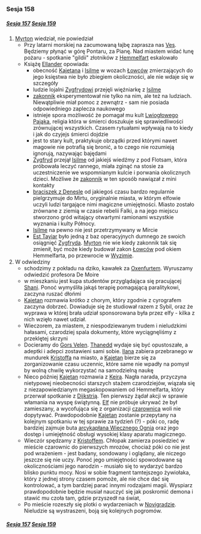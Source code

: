 ### Sesja 158

##### [Sesja 157](#sesja-157) [Sesja 159](#sesja-159)

1. [Myrton](#p_lord_myrton) wiedział, nie powiedział
    - Przy latarni morskiej na zacumowaną łajbę zaprasza nas [Ves](#p_ves). Będziemy płynąć w górę Pontaru, za Pianę. Nad miastem widać łunę pożaru - spotkanie "gildii" złotników z [Hemmelfart](#p_hemmelfart) eskalowało
    - Książę [Ellander](#l_ellander) opowiada:
        - obecność [Kajetana](#g_kajetan) i [Isilme](#p_isilme) w wozach [Łowców](#r_lowca) zmierzających do jego księstwa nie było zbiegiem okoliczności, ale nie wdaje się w szczegóły
        - ludzie lojalni [Zygfrydowi](#p_zygfryd) przejęli więźniarkę z [Isilme](#p_isilme)
        - [zakonnik](#p_zygfryd) eksperymentował nie tylko na nim, ale też na ludziach. Niewątpliwie miał pomoc z zewnątrz - sam nie posiada odpowiedniego zaplecza naukowego
        - istnieje spora możliwość że pomagał mu kult [Lwiogłowego Pająka](#r_lwioglowy_pajak), religia która w śmierci doszukuje się sprawiedliwości zrównującej wszystkich. Czasem rytuałami wpływają na to kiedy i jak do czyjejs śmierci dojdzie
        - jest to stary kult, praktykuje obrządki przed którymi nawet magowie nie potrafią się bronić, a to czego nie rozumieją ignorują, nazywając bajędami
        - [Zygfryd](#p_zygfryd) przejął [Isilme](#p_isilme) od jakiejś wiedźmy z pod Flotsam, która próbowała leczyć rannego, miała zginąć na stosie za uczestniczenie we wspomnianym kulcie i porwania okolicznych dzieci. Możliwe że [zakonnik](#p_zygfryd) w ten sposób nawiązał z mini kontakty
        - [braciszek z Denesle](#p_zygfryd) od jakiegoś czasu bardzo regularnie pielgrzymuje do Mirtu, oryginalnie miasta, w którym elfowie uczyli ludzi targające nimi magiczne umiejętności. Miasto zostało zrównane z ziemią w czasie rebelii Falki, a na jego miejscu stworzono gród witający otwartymi ramionami wszystkie wyznania i kulty Północy.
        - [Isilme](#p_isilme) na pewno nie jest przetrzymywany w Mircie
        - [Est Tayiar](#l_est_tayiar) było jedną z baz operacyjnych dumnego ze swoich osiągnięć [Zygfryda](#p_zygfryd). [Myrton](#p_lord_myrton) nie wie kiedy zakonnik tak się zmienił, być może kiedy budował zakon [Łowców](#r_lowca) pod okiem Hemmelfarta, po przewrocie w [Wyzimie](#l_wyzima).
2. W odwiedziny
    - schodzimy z pokładu na dziko, kawałek za [Oxenfurtem](#l_oxenfurt). Wyruszamy odwiedzić profesora De Moire
    - w mieszkaniu jest kupa studentów przyglądająca się pracującej [Shani](#p_shani). Ponoć wymyśliła jakąś terapię pomagającą paralitykowi, zaczyna ruszać dłońmi
    - [Kajetan](#g_kajetan) rozmawia krótko z chorym, który zgodnie z cyrografem zaczyna dobrzeć. Dowiaduje się że studiował razem z Sybil, oraz że wyprawa w której brała udział sponsorowana była przez elfy - kilka z nich wzięło nawet udział.
    - Wieczorem, za miastem, z niespodziewanym trudem i nieludzkimi hałasami, czarodziej spala dokumenty, które wyciągnęliśmy z przeklętej skrzyni
    - Docieramy do [Gors Velen](#l_gors_velen). [Thanedd](#l_wyspa_thanedd) wydaje się być opustoszałe, a adeptki i adepci zostawieni sami sobie. [Ilana](#g_ilana) zabiera przebranego w mundurek [Kristoffa](#p_kristoff) na miasto, a [Kajetan](#g_kajetan) bierze się za zorganizowanie czasu uczennic, które same nie wpadły na pomysł by wolną chwilę wykorzystać na samodzielną naukę
    - Nieco później [Kajetan](#g_kajetan) rozmawia z [Keirą](#p_keira_metz). Nagła narada, przyczyna nietypowej nieobecności starszych stażem czarodziejów, wiązała się z niezapowiedzianym megaskopowaniem od Hemmelfarta, który przerwał spotkanie z [Dijkstrią](#p_dijkstra). Ten pierwszy żądał akcji w sprawie włamania na wyspę świątynną. [Elf](#g_kajetan) nie próbuje ukrywać że był zamieszany, a wycofująca się z organizacji [czarownica](#p_keira_metz) woli nie dopytywać. Prawdopodobnie [Kajetan](#g_kajetan) zostanie przepytany na kolejnym spotkaniu w tej sprawie za tydzień (?) - póki co, radę bardziej zajmuje buta [arcykapłana Wiecznego Ognia](#p_hemmelfart) oraz jego dostęp i umiejętność obsługi wysokiej klasy aparatu magicznego.
    - Wieczór spędzamy z [Kristoffem](#p_kristoff). Chłopak zamierza posiedzieć w mieście czarownic do pierwszych mrozów, chociaż póki co nie jest pod wrażeniem - jest badany, sondowany i oglądany, ale niczego jeszcze się nie uczy. Ponoć jego umiejętności spowodowane są okolicznościami jego narodzin - musiało się to wydarzyć bardzo blisko punktu mocy. Nosi w sobie fragment tamtejszego żywiołaka, który z jednej strony czasem pomoże, ale nie chce dać się kontrolować, a tym bardziej parać innymi rodzajami magii. Wyspiarz prawdopodobnie będzie musiał nauczyć się jak poskromić demona i stawić mu czoła tam, gdzie przyszedł na świat,
    - Po mieście rozeszły się plotki o wydarzeniach w [Novigradzie](#l_novigrad). Nieludzie są wystraszeni, boją się kolejnych pogromów.

##### [Sesja 157](#sesja-157) [Sesja 159](#sesja-159)
